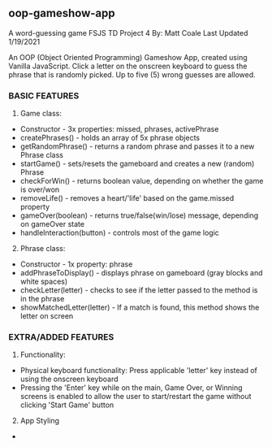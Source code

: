 ## oop-gameshow-app
A word-guessing game
FSJS TD Project 4
By: Matt Coale
Last Updated 1/19/2021

An OOP (Object Oriented Programming) Gameshow App, created using Vanilla JavaScript.
Click a letter on the onscreen keyboard to guess the phrase that is randomly picked.
Up to five (5) wrong guesses are allowed.

### BASIC FEATURES
1. Game class:
- Constructor - 3x properties: missed, phrases, activePhrase
- createPhrases() - holds an array of 5x phrase objects
- getRandomPhrase() - returns a random phrase and passes it to a new Phrase class
- startGame() - sets/resets the gameboard and creates a new (random) Phrase
- checkForWin() - returns boolean value, depending on whether the game is over/won
- removeLife() - removes a heart/'life' based on the game.missed property
- gameOver(boolean) - returns true/false(win/lose) message, depending on gameOver state
- handleInteraction(button) - controls most of the game logic

2. Phrase class:
- Constructor - 1x property: phrase
- addPhraseToDisplay() - displays phrase on gameboard (gray blocks and white spaces)
- checkLetter(letter) - checks to see if the letter passed to the method is in the phrase
- showMatchedLetter(letter) - If a match is found, this method shows the letter on screen

### EXTRA/ADDED FEATURES
1. Functionality:
- Physical keyboard functionality: Press applicable 'letter' key instead of using the onscreen keyboard
- Pressing the 'Enter' key while on the main, Game Over, or Winning screens is enabled to allow the user to start/restart the game without clicking 'Start Game' button
2. App Styling
-
